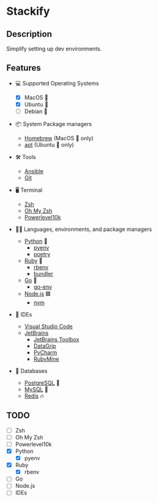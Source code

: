 # Stackify

## Description

Simplify setting up dev environments.

## Features

- 💻 Supported Operating Systems
  - [x] MacOS 🍎
  - [x] Ubuntu 🐧
  - [ ] Debian 🐧

- 📦 System Package managers
  - [Homebrew](https://brew.sh/) (MacOS 🍎 only)
  - [apt](https://wiki.debian.org/Apt) (Ubuntu 🐧 only)

- 🛠️ Tools
  - [Ansible](https://www.ansible.com/)
  - [Git](https://git-scm.com/)

- 🖥️ Terminal
  - [Zsh](https://www.zsh.org/)
  - [Oh My Zsh](https://ohmyz.sh/)
  - [Powerlevel10k](https://github.com/romkatv/powerlevel10k)

- 👩‍💻 Languages, environments, and package managers
  - [Python](https://www.python.org/) 🐍
    - [pyenv](https://github.com/pyenv/pyenv)
    - [poetry](https://python-poetry.org/)
  - [Ruby](https://www.ruby-lang.org/en/) 💎
    - [rbenv](https://github.com/rbenv/rbenv)
    - [bundler](https://bundler.io/)
  - [Go](https://golang.org/) 🦦
    - [go-env](https://github.com/Netflix/go-env)
  - [Node.js](https://nodejs.org/en/) 🟩
    - [nvm](https://github.com/nodenv/nodenv)

- 🧰 IDEs
  - [Visual Studio Code](https://code.visualstudio.com/)
  - [JetBrains](https://www.jetbrains.com/)
    - [JetBrains Toolbox](https://www.jetbrains.com/toolbox-app/)
    - [DataGrip](https://www.jetbrains.com/datagrip/)
    - [PyCharm](https://www.jetbrains.com/pycharm/)
    - [RubyMine](https://www.jetbrains.com/ruby/)

- 💾 Databases
  - [PostgreSQL](https://www.postgresql.org/) 🐘
  - [MySQL](https://www.mysql.com/) 🐬
  - [Redis](https://redis.io/) 🔥

## TODO

- [ ] Zsh
- [ ] Oh My Zsh
- [ ] Powerlevel10k
- [x] Python
    - [x] pyenv
- [x] Ruby
    - [x] rbenv
- [ ] Go
- [ ] Node.js
- [ ] IDEs
